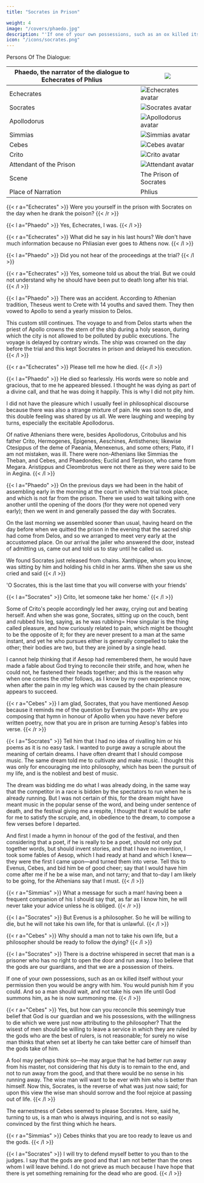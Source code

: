 ```yaml
---
title: "Socrates in Prison"

weight: 4
image: "/covers/phaedo.jpg"
description: "'If one of your own possessions, such as an ox killed itself without your permission then you would be angry with him. You would punish him if you could. And so a man should wait, and not take his own life until God summons him, as he is now summoning me.'"
icon: "/icons/socrates.png"
---
```



Persons Of The Dialogue:

| Phaedo, the narrator of the dialogue to Echecrates of Phlius | ![](/avatars/g1.jpg) |
| --- | --- |
| Echecrates | ![Echecrates avatar](/avatars/g1.jpg) |
| Socrates | ![Socrates avatar](/avatars/g2.jpg) |
| Apollodorus | ![Apollodorus avatar](/avatars/g3.jpg) |
| Simmias | ![Simmias avatar](/avatars/g1.jpg) |
| Cebes | ![Cebes avatar](/avatars/g1.jpg) |
| Crito | ![Crito avatar](/avatars/g1.jpg) |
| Attendant of the Prison | ![Attendant avatar](/avatars/g1.jpg) |
| Scene | The Prison of Socrates |
| Place of Narration | Phlius |


{{< r a="Echecrates" >}}
Were you yourself in the prison with Socrates on the day when he drank the poison?
{{< /r >}}

{{< l a="Phaedo" >}}
Yes, Echecrates, I was.
{{< /l >}}

{{< r a="Echecrates" >}}
What did he say in his last hours? We don't have much information because no Phliasian ever goes to Athens now.
{{< /l >}}

{{< l a="Phaedo" >}}
Did you not hear of the proceedings at the trial?
{{< /l >}}

{{< r a="Echecrates" >}}
Yes, someone told us about the trial. But we could not understand why he should have been put to death long after his trial.
{{< /l >}}

{{< l a="Phaedo" >}}
There was an accident. According to Athenian tradition, Theseus went to Crete with 14 youths and saved them. They then vowed to Apollo to send a yearly mission to Delos. 

This custom still continues. The voyage to and from Delos starts when the priest of Apollo crowns the stern of the ship during a holy season, during which the city is not allowed to be polluted by public executions. The voyage is delayed by contrary winds. The ship was crowned on the day before the trial and this kept Socrates in prison and delayed his execution.
{{< /l >}}

{{< r a="Echecrates" >}}
Please tell me how he died.
{{< /l >}}

{{< l a="Phaedo" >}}
He died so fearlessly. His words were so noble and gracious, that to me he appeared blessed. I thought he was dying as part of a divine call, and that he was doing it happily. This is why I did not pity him. 

I did not have the pleasure which I usually feel in philosophical discourse because there was also a strange mixture of pain. He was soon to die, and this double feeling was shared by us all. We were laughing and weeping by turns, especially the excitable Apollodorus. 

Of native Athenians there were, besides Apollodorus, Critobulus and his father Crito, Hermogenes, Epigenes, Aeschines, Antisthenes; likewise Ctesippus of the deme of Paeania, Menexenus, and some others; Plato, if I am not mistaken, was ill. There were non-Athenians like Simmias the Theban, and Cebes, and Phaedondes; Euclid and Terpison, who came from Megara. Aristippus and Cleombrotus were not there as they were said to be in Aegina.
{{< /l >}}

{{< l a="Phaedo" >}}
On the previous days we had been in the habit of assembling early in the morning at the court in which the trial took place, and which is not far from the prison. There we used to wait talking with one another until the opening of the doors (for they were not opened very early); then we went in and generally passed the day with Socrates. 

On the last morning we assembled sooner than usual, having heard on the day before when we quitted the prison in the evening that the sacred ship had come from Delos, and so we arranged to meet very early at the accustomed place. On our arrival the jailer who answered the door, instead of admitting us, came out and told us to stay until he called us. 

<!-- 'For the Eleven,' he said, 'are now with Socrates; they are taking off his chains, and giving orders that he is to die to-day.'  -->

We found Socrates just released from chains. Xanthippe, whom you know, was sitting by him and holding his child in her arms. When she saw us she cried and said
{{< /l >}}

'O Socrates, this is the last time that you will converse with your friends' 


{{< l a="Socrates" >}}
Crito, let someone take her home.' 
{{< /l >}}


Some of Crito's people accordingly led her away, crying out and beating herself. And when she was gone, Socrates, sitting up on the couch, bent and rubbed his leg, saying, as he was rubbing= How singular is the thing called pleasure, and how curiously related to pain, which might be thought to be the opposite of it; for they are never present to a man at the same instant, and yet he who pursues either is generally compelled to take the other; their bodies are two, but they are joined by a single head. 

I cannot help thinking that if Aesop had remembered them, he would have made a fable about God trying to reconcile their strife, and how, when he could not, he fastened their heads together; and this is the reason why when one comes the other follows, as I know by my own experience now, when after the pain in my leg which was caused by the chain pleasure appears to succeed.

{{< r a="Cebes" >}}
I am glad, Socrates, that you have mentioned Aesop because it reminds me of the question by Evenus the poet= Why are you composing that hymn in honour of Apollo when you have never before written poetry, now that you are in prison are turning Aesop's fables into verse.
{{< /r >}}

{{< l a="Socrates" >}}
Tell him that I had no idea of rivalling him or his poems as it is no easy task. I wanted to purge away a scruple about the meaning of certain dreams. I have often dreamt that I should compose music. The same dream told me to cultivate and make music. I thought this was only for encouraging me into philosophy, which has been the pursuit of my life, and is the noblest and best of music. 

The dream was bidding me do what I was already doing, in the same way that the competitor in a race is bidden by the spectators to run when he is already running. But I was not certain of this, for the dream might have meant music in the popular sense of the word, and being under sentence of death, and the festival giving me a respite, I thought that it would be safer for me to satisfy the scruple, and, in obedience to the dream, to compose a few verses before I departed. 

And first I made a hymn in honour of the god of the festival, and then considering that a poet, if he is really to be a poet, should not only put together words, but should invent stories, and that I have no invention, I took some fables of Aesop, which I had ready at hand and which I knew—they were the first I came upon—and turned them into verse. Tell this to Evenus, Cebes, and bid him be of good cheer; say that I would have him come after me if he be a wise man, and not tarry; and that to-day I am likely to be going, for the Athenians say that I must.
{{< /l >}}

{{< r a="Simmias" >}}
What a message for such a man! having been a frequent companion of his I should say that, as far as I know him, he will never take your advice unless he is obliged.
{{< /r >}}

{{< l a="Socrates" >}}
But Evenus is a philosopher. So he will be willing to die, but he will not take his own life, for that is unlawful.
{{< /l >}}

{{< r a="Cebes" >}}
Why should a man not to take his own life, but a philosopher should be ready to follow the dying?
{{< /l >}}

<!-- {{< l a="Socrates" >}}And have you, Cebes and Simmias, who are the disciples of Philolaus, never heard him speak of this?{{< /l >}}
Yes, but his language was obscure, Socrates.

{{< l a="Socrates" >}}
My words, too, are only an echo; but there is no reason why I should not repeat what I have heard= and indeed, as I am going to another place, it is very meet for me to be thinking and talking of the nature of the pilgrimage which I am about to make. What can I do better in the interval between this and the setting of the sun?

Then tell me, Socrates, why is suicide held to be unlawful? as I have certainly heard Philolaus, about whom you were just now asking, affirm when he was staying with us at Thebes= and there are others who say the same, although I have never understood what was meant by any of them.

Do not lose heart, replied Socrates, and

the day may come when you will understand. I suppose that you wonder why, when other things which are evil may be good at certain times and to certain persons, death is to be the only exception, and why, when a man is better dead, he is not permitted to be his own benefactor, but must wait for the hand of another.

Very true, said Cebes, laughing gently and speaking in his native Boeotian.

I admit the appearance of inconsistency in what I am saying; but there may not be any real inconsistency after all. -->

{{< l a="Socrates" >}}
There is a doctrine whispered in secret that man is a prisoner who has no right to open the door and run away. I too believe that the gods are our guardians, and that we are a possession of theirs. 

If one of your own possessions, such as an ox killed itself without your permission then you would be angry with him. You would punish him if you could. And so a man should wait, and not take his own life until God summons him, as he is now summoning me.
{{< /l >}}


{{< r a="Cebes" >}}
Yes, but how can you reconcile this seemingly true belief that God is our guardian and we his possessions, with the willingness to die which we were just now attributing to the philosopher? That the wisest of men should be willing to leave a service in which they are ruled by the gods who are the best of rulers, is not reasonable; for surely no wise man thinks that when set at liberty he can take better care of himself than the gods take of him. 

A fool may perhaps think so—he may argue that he had better run away from his master, not considering that his duty is to remain to the end, and not to run away from the good, and that there would be no sense in his running away. The wise man will want to be ever with him who is better than himself. Now this, Socrates, is the reverse of what was just now said; for upon this view the wise man should sorrow and the fool rejoice at passing out of life.
{{< /l >}}

The earnestness of Cebes seemed to please Socrates. Here, said he, turning to us, is a man who is always inquiring, and is not so easily convinced by the first thing which he hears.


{{< r a="Simmias" >}}
Cebes thinks that you are too ready to leave us and the gods.
{{< /l >}}


{{< l a="Socrates" >}}
I will try to defend myself better to you than to the judges. I say that the gods are good and that I am not better than the ones whom I will leave behind. I do not grieve as much because I have hope that there is yet something remaining for the dead who are good.
{{< /l >}}

<!-- {{< r a="Thrasymachus" >}}
But you will take away your thoughts with you and not impart them to us. They are a benefit that we are entitled to share
{{< /l >}}
 -->
<!-- {{< r a="Cebes" >}}
Crito= The prison guard says that you should not talk much since it increases heat which then interferes with the poison. Excited persons usually take a second or even a third dose.{{< /l >}} -->

